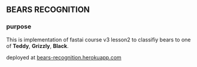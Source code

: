 ## BEARS RECOGNITION
### purpose
This is implementation of fastai course v3 lesson2 to classifiy bears to one of **Teddy**, **Grizzly**, **Black**.

deployed at [bears-recognition.herokuapp.com](https://bears-recognition.herokuapp.com)

